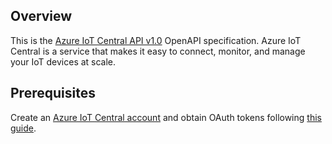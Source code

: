 ## Overview

This is the [Azure IoT Central API v1.0](https://azure.microsoft.com/en-us/services/iot-central/) OpenAPI specification. Azure IoT Central is a service that makes it easy to connect, monitor, and manage your IoT devices at scale.
## Prerequisites

 Create an [Azure  IoT Central account](https://azure.microsoft.com/en-us/services/iot-central/) and obtain OAuth tokens following [this guide](https://docs.microsoft.com/en-us/rest/api/iotcentral/authentication#aad-bearer-token).

